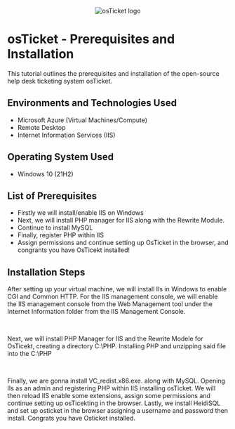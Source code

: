 <p align="center">
<img src="https://i.imgur.com/Clzj7Xs.png" alt="osTicket logo"/>
</p>

<h1>osTicket - Prerequisites and Installation</h1>
This tutorial outlines the prerequisites and installation of the open-source help desk ticketing system osTicket.<br />


<h2>Environments and Technologies Used</h2>

- Microsoft Azure (Virtual Machines/Compute)
- Remote Desktop
- Internet Information Services (IIS)

<h2>Operating System Used </h2>

- Windows 10</b> (21H2)

<h2>List of Prerequisites</h2>

- Firstly we will install/enable IIS on Windows
- Next, we will install PHP manager for IIS along with the Rewrite Module.  
- Continue to install MySQL
- Finally, register PHP within IIS
- Assign permissions and continue setting up OsTicket in the browser, and congrants you have OsTicekt installed!

<h2>Installation Steps</h2>
<p>
After setting up your virtual machine, we will install IIs in Windows to enable CGI and Common HTTP. For the IIS management console, we will enable the IIS management console from the Web Management tool under the Internet Information folder from the IIS Management Console. 

 <p align="center">

</p>  
<br />
</p>
Next, we will install PHP Manager for IIS and the Rewrite Modele for OsTicekt, creating a directory C:\PHP. Installing PHP and unzipping said file into the C:\PHP 
<p align="center">

</p>
<br />
</p>
<p>
Finally, we are gonna install VC_redist.x86.exe. along with MySQL. Opening IIs as an admin and registering PHP within IIS installing osTicket. We will then reload IIS enable some extensions, assign some permissions and continue setting up osTicekting in the browser. Lastly, we install HeidiSQL and set up osticket in the browser assigning a username and password then install. Congrats you have Osticket installed. 
</p>
<p align="center">

<br />
